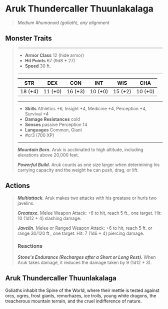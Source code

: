 # Aruk Thundercaller Thuunlakalaga
>*Medium #humanoid (goliath), any alignment*
## Monster Traits
>___
>- **Armor Class** 12 (hide armor)
>- **Hit Points** 67 (9d8 + 27)
>- **Speed** 30 ft.
>___
>|STR|DEX|CON|INT|WIS|CHA|
>|:---:|:---:|:---:|:---:|:---:|:---:|
>|18 (+4)|11 (+0)|16 (+3)|10 (+0)|15 (+2)|10 (+0)|
>___
>- **Skills** Athletics +6, Insight +4, Medicine +4, Perception +4, Survival +4
>- **Damage Resistances** cold
>- **Senses** passive Perception 14
>- **Languages** Common, Giant
>- #cr3 (700 XP)
>___
>***Mountain Born.*** Aruk is acclimated to high altitude, including elevations above 20,000 feet.  
>
>***Powerful Build.*** Aruk counts as one size larger when determining his carrying capacity and the weight he can push, drag, or lift.  
>
## Actions
>***Multiattack.*** Aruk makes two attacks with his greataxe or hurls two javelins.  
>
>***Greataxe.*** Melee Weapon Attack: +6 to hit, reach 5 ft., one target. Hit: 10 (1d12 + 4) slashing damage.  
>
>***Javelin.*** Melee  or Ranged Weapon Attack: +6 to hit, reach 5 ft. or range 30/120 ft., one target. Hit: 7 (1d6 + 4) piercing damage.  
>
>### Reactions
>***Stone's Endurance (Recharges after a Short or Long Rest).*** When Aruk takes damage, it reduces the damage taken by 9 (1d12 + 3).
## Aruk Thundercaller Thuunlakalaga
Goliaths inhabit the Spine of the World, where their mettle is tested against orcs, ogres, frost giants, remorhazes, ice trolls, young white dragons, the treacherous mountain terrain, and the cruel indifference of nature.